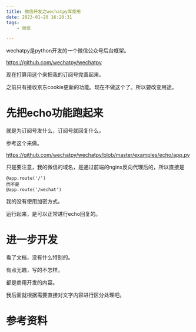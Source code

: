 ```yaml
---
title: 微信开发之wechatpy库使用
date: 2023-01-20 16:20:31
tags:
	- 微信

---
```




wechatpy是python开发的一个微信公众号后台框架。

https://github.com/wechatpy/wechatpy

现在打算用这个来把我的订阅号完善起来。

之前只有接收京东cookie更新的功能。现在不做这个了。所以要改变用途。

# 先把echo功能跑起来

就是为订阅号发什么，订阅号就回复什么。

参考这个来做。

https://github.com/wechatpy/wechatpy/blob/master/examples/echo/app.py

只是要注意，我的微信的域名，是通过前端的nginx反向代理后的，所以直接是

```
@app.route('/')
而不是
@app.route('/wechat')
```

我的没有使用加密方式。

运行起来，是可以正常进行echo回复的。

# 进一步开发

看了文档，没有什么特别的。

有点无趣，写的不怎样。

都是商用开发的内容。

我后面就根据需要直接对文字内容进行区分处理吧。



# 参考资料

